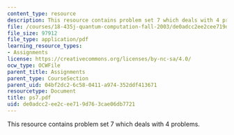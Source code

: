```yaml
---
content_type: resource
description: This resource contains problem set 7 which deals with 4 problems.
file: /courses/18-435j-quantum-computation-fall-2003/de0adcc2ee2cee719d763cae06db7721_ps7.pdf
file_size: 97912
file_type: application/pdf
learning_resource_types:
- Assignments
license: https://creativecommons.org/licenses/by-nc-sa/4.0/
ocw_type: OCWFile
parent_title: Assignments
parent_type: CourseSection
parent_uid: 04bf2dc2-6c58-0411-a974-352ddf413671
resourcetype: Document
title: ps7.pdf
uid: de0adcc2-ee2c-ee71-9d76-3cae06db7721
---
```

This resource contains problem set 7 which deals with 4 problems.